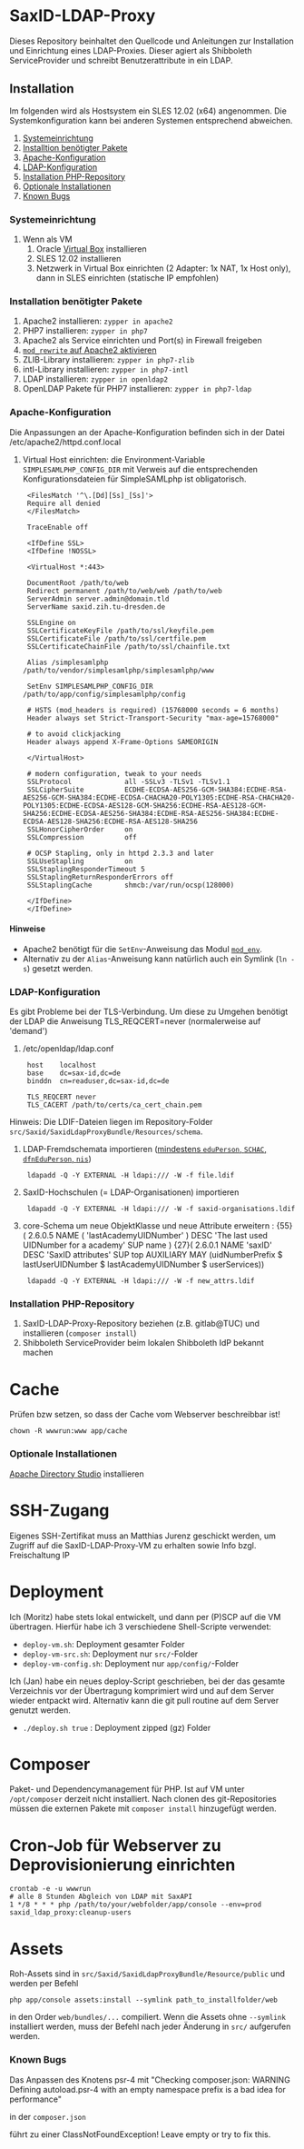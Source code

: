 # SaxID-LDAP-Proxy #

Dieses Repository beinhaltet den Quellcode und Anleitungen zur Installation und Einrichtung eines LDAP-Proxies. Dieser agiert als Shibboleth ServiceProvider und schreibt Benutzerattribute in ein LDAP.

## Installation ##

Im folgenden wird als Hostsystem ein SLES 12.02 (x64) angenommen. Die Systemkonfiguration kann bei anderen Systemen entsprechend abweichen.

1. [Systemeinrichtung](#system)
1. [Installtion benötigter Pakete](#pakete)
1. [Apache-Konfiguration](#apache)
1. [LDAP-Konfiguration](#ldap)
1. [Installation PHP-Repository](#php)
1. [Optionale Installationen](#optional)
1. [Known Bugs](#bugs)

### <a name="system"></a>Systemeinrichtung ###

1. Wenn als VM
   1. Oracle [Virtual Box](https://www.virtualbox.org/) installieren
   1. SLES 12.02 installieren
   1. Netzwerk in Virtual Box einrichten (2 Adapter: 1x NAT, 1x Host only), dann in SLES einrichten (statische IP empfohlen)

### <a name="pakete"></a>Installation benötigter Pakete ###

1. Apache2 installieren: `zypper in apache2`
1. PHP7 installieren: `zypper in php7`
1. Apache2 als Service einrichten und Port(s) in Firewall freigeben
1. [`mod_rewrite` auf Apache2 aktivieren](http://askubuntu.com/questions/48362/how-to-enable-mod-rewrite-in-apache)
1. ZLIB-Library installieren: `zypper in php7-zlib`
1. intl-Library installieren: `zypper in php7-intl`
1. LDAP installieren: `zypper in openldap2`
1. OpenLDAP Pakete für PHP7 installieren: `zypper in php7-ldap`

### <a name="apache"></a>Apache-Konfiguration ###

Die Anpassungen an der Apache-Konfiguration befinden sich in der Datei
        /etc/apache2/httpd.conf.local

1. Virtual Host einrichten: die Environment-Variable `SIMPLESAMLPHP_CONFIG_DIR` mit Verweis auf die entsprechenden Konfigurationsdateien für SimpleSAMLphp ist obligatorisch.

        <FilesMatch '^\.[Dd][Ss]_[Ss]'>
        Require all denied
        </FilesMatch>

        TraceEnable off

        <IfDefine SSL>
        <IfDefine !NOSSL>

        <VirtualHost *:443>

        DocumentRoot /path/to/web
        Redirect permanent /path/to/web/web /path/to/web
        ServerAdmin server.admin@domain.tld
        ServerName saxid.zih.tu-dresden.de

        SSLEngine on
        SSLCertificateKeyFile /path/to/ssl/keyfile.pem
        SSLCertificateFile /path/to/ssl/certfile.pem
        SSLCertificateChainFile /path/to/ssl/chainfile.txt

        Alias /simplesamlphp /path/to/vendor/simplesamlphp/simplesamlphp/www

        SetEnv SIMPLESAMLPHP_CONFIG_DIR /path/to/app/config/simplesamlphp/config

        # HSTS (mod_headers is required) (15768000 seconds = 6 months)
        Header always set Strict-Transport-Security "max-age=15768000"

        # to avoid clickjacking
        Header always append X-Frame-Options SAMEORIGIN

        </VirtualHost>

        # modern configuration, tweak to your needs
        SSLProtocol             all -SSLv3 -TLSv1 -TLSv1.1
        SSLCipherSuite          ECDHE-ECDSA-AES256-GCM-SHA384:ECDHE-RSA-AES256-GCM-SHA384:ECDHE-ECDSA-CHACHA20-POLY1305:ECDHE-RSA-CHACHA20-POLY1305:ECDHE-ECDSA-AES128-GCM-SHA256:ECDHE-RSA-AES128-GCM-SHA256:ECDHE-ECDSA-AES256-SHA384:ECDHE-RSA-AES256-SHA384:ECDHE-ECDSA-AES128-SHA256:ECDHE-RSA-AES128-SHA256
        SSLHonorCipherOrder     on
        SSLCompression          off

        # OCSP Stapling, only in httpd 2.3.3 and later
        SSLUseStapling          on
        SSLStaplingResponderTimeout 5
        SSLStaplingReturnResponderErrors off
        SSLStaplingCache        shmcb:/var/run/ocsp(128000)

        </IfDefine>
        </IfDefine>


#### Hinweise ####

* Apache2 benötigt für die `SetEnv`-Anweisung das Modul [`mod_env`](http://httpd.apache.org/docs/2.2/mod/mod_env.html).
* Alternativ zu der `Alias`-Anweisung kann natürlich auch ein Symlink (`ln -s`) gesetzt werden.

### <a name="ldap"></a>LDAP-Konfiguration ###

Es gibt Probleme bei der TLS-Verbindung. Um diese zu Umgehen benötigt der LDAP die Anweisung TLS_REQCERT=never (normalerweise auf 'demand')

1. /etc/openldap/ldap.conf

        host	localhost
        base	dc=sax-id,dc=de
        binddn	cn=readuser,dc=sax-id,dc=de

        TLS_REQCERT never
        TLS_CACERT /path/to/certs/ca_cert_chain.pem

Hinweis: Die LDIF-Dateien liegen im Repository-Folder `src/Saxid/SaxidLdapProxyBundle/Resources/schema`.

1. LDAP-Fremdschemata importieren ([mindestens `eduPerson`, `SCHAC`, `dfnEduPerson`, `nis`](https://www.aai.dfn.de/der-dienst/attribute/))

        ldapadd -Q -Y EXTERNAL -H ldapi:/// -W -f file.ldif

1. SaxID-Hochschulen (= LDAP-Organisationen) importieren

        ldapadd -Q -Y EXTERNAL -H ldapi:/// -W -f saxid-organisations.ldif

1. core-Schema um neue ObjektKlasse und neue Attribute erweitern :
{55}( 2.6.0.5 NAME ( 'lastAcademyUIDNumber' ) DESC 'The last used UIDNumber for a academy' SUP name )
{27}( 2.6.0.1 NAME 'saxID' DESC 'SaxID attributes' SUP top AUXILIARY MAY (uidNumberPrefix $ lastUserUIDNumber $ lastAcademyUIDNumber $ userServices))

        ldapadd -Q -Y EXTERNAL -H ldapi:/// -W -f new_attrs.ldif

### <a name="php"></a>Installation PHP-Repository ###

1. SaxID-LDAP-Proxy-Repository beziehen (z.B. gitlab@TUC) und installieren (`composer install`)
1. Shibboleth ServiceProvider beim lokalen Shibboleth IdP bekannt machen

# Cache

Prüfen bzw setzen, so dass der Cache vom Webserver beschreibbar ist!

    chown -R wwwrun:www app/cache

### <a name="optional"></a>Optionale Installationen ###

[Apache Directory Studio](https://directory.apache.org/studio/) installieren

# SSH-Zugang

Eigenes SSH-Zertifikat muss an Matthias Jurenz geschickt werden, um Zugriff auf die SaxID-LDAP-Proxy-VM zu erhalten sowie Info bzgl. Freischaltung IP

# Deployment

Ich (Moritz) habe stets lokal entwickelt, und dann per (P)SCP auf die VM übertragen. Hierfür habe ich 3 verschiedene Shell-Scripte verwendet:

* `deploy-vm.sh`: Deployment gesamter Folder
* `deploy-vm-src.sh`: Deployment nur `src/`-Folder
* `deploy-vm-config.sh`: Deployment nur `app/config/`-Folder

Ich (Jan) habe ein neues deploy-Script geschrieben, bei der das gesamte Verzeichnis vor der Übertragung komprimiert wird und auf dem Server wieder entpackt wird. Alternativ kann die git pull routine auf dem Server genutzt werden.

* `./deploy.sh true` : Deployment zipped (gz) Folder

# Composer

Paket- und Dependencymanagement für PHP. Ist auf VM unter `/opt/composer` derzeit nicht installiert. Nach clonen des git-Repositories müssen die externen Pakete mit `composer install` hinzugefügt werden.

# Cron-Job für Webserver zu Deprovisionierung einrichten

    crontab -e -u wwwrun
    # alle 8 Stunden Abgleich von LDAP mit SaxAPI
    1 */8 * * * php /path/to/your/webfolder/app/console --env=prod saxid_ldap_proxy:cleanup-users

# Assets

Roh-Assets sind in `src/Saxid/SaxidLdapProxyBundle/Resource/public` und werden per Befehl

    php app/console assets:install --symlink path_to_installfolder/web

in den Order `web/bundles/...` compiliert. Wenn die Assets ohne `--symlink` installiert werden, muss der Befehl nach jeder Änderung in `src/` aufgerufen werden.

### <a name="bugs"></a>Known Bugs ###

Das Anpassen des Knotens psr-4 mit "Checking composer.json: WARNING
Defining autoload.psr-4 with an empty namespace prefix is a bad idea for performance"

in der `composer.json`

führt zu einer ClassNotFoundException! Leave empty or try to fix this.

